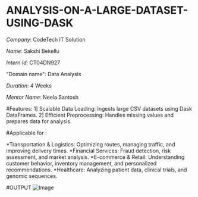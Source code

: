 # ANALYSIS-ON-A-LARGE-DATASET-USING-DASK
*Company*: CodeTech IT Solution

*Name*: Sakshi Bekellu

*Intern Id*: CT04DN927

"Domain name": Data Analysis

*Duration*: 4 Weeks

*Mentor Name*: Neela Santosh


#Features:
1] Scalable Data Loading: Ingests large CSV datasets using Dask DataFrames.
2] Efficient Preprocessing: Handles missing values and prepares data for analysis.


#Applicable for :

*Transportation & Logistics: Optimizing routes, managing traffic, and improving delivery times.
*Financial Services: Fraud detection, risk assessment, and market analysis.
*E-commerce & Retail: Understanding customer behavior, inventory management, and personalized recommendations.
*Healthcare: Analyzing patient data, clinical trials, and genomic sequences.



#OUTPUT
![Image](https://github.com/user-attachments/assets/ebec3271-175c-4ce6-a30d-50d91d0854a5)
